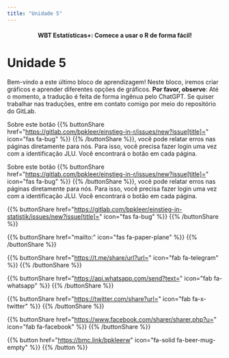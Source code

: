 ```yaml
---
title: "Unidade 5"
---
```


<center><h4>WBT Estatísticas+: Comece a usar o R de forma fácil!</h4></center>

# Unidade 5

Bem-vindo a este último bloco de aprendizagem! Neste bloco, iremos criar gráficos e aprender diferentes opções de gráficos. **Por favor, observe**: Até o momento, a tradução é feita de forma ingênua pelo ChatGPT. Se quiser trabalhar nas traduções, entre em contato comigo por meio do repositório do GitLab.

Sobre este botão {{% buttonShare href="https://gitlab.com/bpkleer/einstieg-in-r/issues/new?issue[title]=" icon="fas fa-bug" %}} {{% /buttonShare %}}, você pode relatar erros nas páginas diretamente para nós. Para isso, você precisa fazer login uma vez com a identificação JLU. Você encontrará o botão em cada página.

Sobre este botão {{% buttonShare href="https://gitlab.com/bpkleer/einstieg-in-r/issues/new?issue[title]=" icon="fas fa-bug" %}} {{% /buttonShare %}}, você pode relatar erros nas páginas diretamente para nós. Para isso, você precisa fazer login uma vez com a identificação JLU. Você encontrará o botão em cada página.

{{% buttonShare href="https://gitlab.com/bpkleer/einstieg-in-statistik/issues/new?issue[title]=" icon="fas fa-bug" %}} {{% /buttonShare %}} 

{{% buttonShare href="mailto:" icon="fas fa-paper-plane" %}} {{% /buttonShare %}}

{{% buttonShare href="https://t.me/share/url?url=" icon="fab fa-telegram" %}} {{% /buttonShare %}}

{{% buttonShare href="https://api.whatsapp.com/send?text=" icon="fab fa-whatsapp" %}} {{% /buttonShare %}}

{{% buttonShare href="https://twitter.com/share?url=" icon="fab fa-x-twitter" %}} {{% /buttonShare %}}

{{% buttonShare href="https://www.facebook.com/sharer/sharer.php?u=" icon="fab fa-facebook" %}} {{% /buttonShare %}}

{{% button href="https://bmc.link/bpkleerw" icon="fa-solid fa-beer-mug-empty" %}} {{% /button %}}
